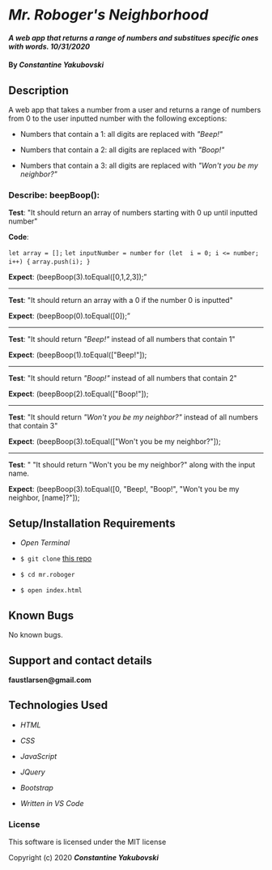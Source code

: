 # _Mr. Roboger's Neighborhood_

#### _A web app that returns a range of numbers and substitues specific ones with words. 10/31/2020_

#### By _**Constantine Yakubovski**_

## Description 

A web app that takes a number from a user and returns a range of numbers from 0 to the user inputted number with the following exceptions:

- Numbers that contain a 1: all digits are replaced with _"Beep!"_

- Numbers that contain a 2: all digits are replaced with _"Boop!"_

- Numbers that contain a 3: all digits are replaced with _"Won't you be my neighbor?"_

### Describe: beepBoop():

**Test**: "It should return an array of numbers starting with 0 up until inputted number"

**Code**: 

`let array = [];`
`let inputNumber = number`
`for (let  i = 0; i <= number; i++) {`
`array.push(i); }`

 **Expect**: (beepBoop(3).toEqual([0,1,2,3]);”
___
**Test**: "It should return an array with a 0 if the number 0 is inputted"

 **Expect**: (beepBoop(0).toEqual([0]);”
___
**Test**:  "It should return _"Beep!"_ instead of all numbers that contain 1"

 **Expect**: (beepBoop(1).toEqual(["Beep!"]);
___
**Test**: "It should return _"Boop!"_ instead of all numbers that contain 2"

**Expect**: (beepBoop(2).toEqual(["Boop!"]);
___
 **Test**: "It should return _"Won't you be my neighbor?"_ instead of all numbers that contain 3"

**Expect**: (beepBoop(3).toEqual(["Won't you be my neighbor?"]);
___
 **Test**: "  "It should return "Won't you be my neighbor?" along with the input name.

**Expect**: (beepBoop(3).toEqual([0, "Beep!, "Boop!", "Won't you be my neighbor, [name]?"]);

## Setup/Installation Requirements

-  _Open Terminal_
-  `$ git clone` [this repo](https://github.com/faustlarsen/Mr.Roboger)

-  `$ cd mr.roboger`

-  `$ open index.html`

## Known Bugs

No known bugs.  

## Support and contact details

__faustlarsen@gmail.com__

## Technologies Used

-  _HTML_

-  _CSS_

-  _JavaScript_

-  _JQuery_

-  _Bootstrap_

-  _Written in VS Code_

### License 

This software is licensed under the MIT license


Copyright (c) 2020 **_Constantine Yakubovski_**